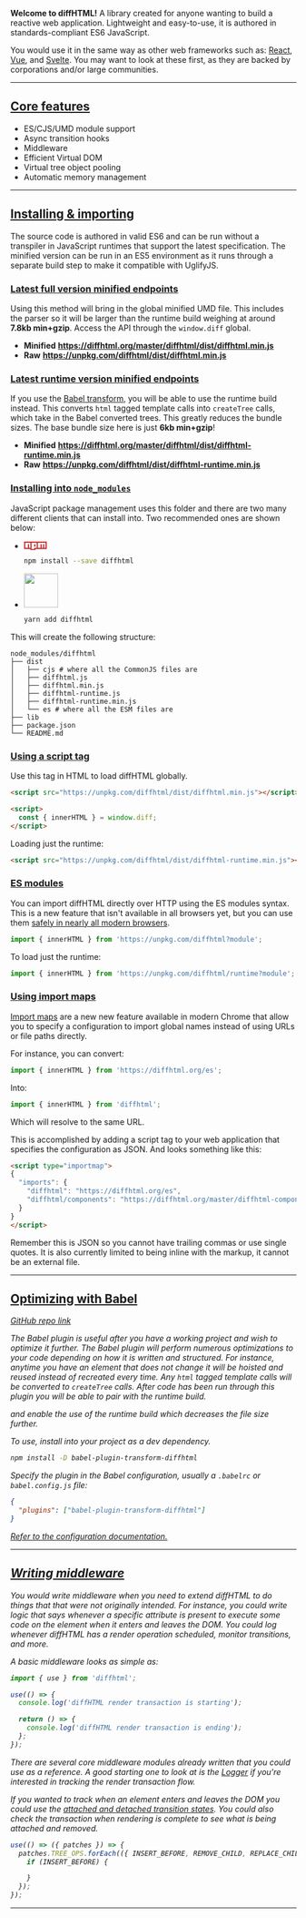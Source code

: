 **Welcome to diffHTML!** A library created for anyone wanting to build a
reactive web application. Lightweight and easy-to-use, it is authored in
standards-compliant ES6 JavaScript.

You would use it in the same way as other web frameworks such as:
[React](https://reactjs.org/), [Vue](https://vuejs.org/), and
[Svelte](https://svelte.dev/). You may want to look at these first, as they are
backed by corporations and/or large communities.  

<a name="core-features"></a>

---

## <a href="#core-features">Core features</a>

- <span class="list-icon fa fa-exchange"></span> ES/CJS/UMD module support
- <span class="list-icon fa fa-retweet"></span> Async transition hooks
- <span class="list-icon fa fa-link"></span> Middleware
- <span class="list-icon fa fa-code"></span> Efficient Virtual DOM
- <span class="list-icon fa fa-tree"></span> Virtual tree object pooling
- <span class="list-icon fa fa-codiepie"></span> Automatic memory management

<a name="installing-and-importing"></a>

---

## <a href="#installing-and-importing">Installing & importing</a>

The source code is authored in valid ES6 and can be run without a transpiler
in JavaScript runtimes that support the latest specification. The minified
version can be run in an ES5 environment as it runs through a separate build
step to make it compatible with UglifyJS.

<a name="latest-full-version"></a>

### <a href="#latest-full-version">Latest full version minified endpoints</a>

Using this method will bring in the global minified UMD file. This includes the
parser so it will be larger than the runtime build weighing at around
**7.8kb min+gzip**. Access the API through the `window.diff` global.

- **Minified** **https://diffhtml.org/master/diffhtml/dist/diffhtml.min.js**
- **Raw** **https://unpkg.com/diffhtml/dist/diffhtml.min.js**

<a name="latest-runtime-version"></a>

### <a href="#latest-runtime-version">Latest runtime version minified endpoints</a>

If you use the [Babel transform](#optimizing-with-babel), you will be able to
use the runtime build instead.  This converts `html` tagged template calls into
`createTree` calls, which take in the Babel converted trees. This greatly
reduces the bundle sizes. The base bundle size here is just **6kb min+gzip**!

- **Minified** **https://diffhtml.org/master/diffhtml/dist/diffhtml-runtime.min.js**
- **Raw** **https://unpkg.com/diffhtml/dist/diffhtml-runtime.min.js**

<a name="installing-node-modules"></a>

### <a href="#installing-node-modules">Installing into `node_modules`</a>

JavaScript package management uses this folder and there are two many different
clients that can install into. Two recommended ones are shown below:

* <svg viewBox="0 0 18 7" width="40" style="position: relative; top: 2px;">
    <path fill="#CB3837" d="M0,0v6h5v1h4v-1h9v-6"></path>
    <path fill="#FFF" d="M1,1v4h2v-3h1v3h1v-4h1v5h2v-4h1v2h-1v1h2v-4h1v4h2v-3h1v3h1v-3h1v3h1v-4"></path>
  </svg>

  ``` sh
  npm install --save diffhtml
  ```

* <img width="60" src="images/yarn-logo.svg">

  ``` sh
  yarn add diffhtml
  ```

This will create the following structure:

```
node_modules/diffhtml
├── dist
│   ├── cjs # where all the CommonJS files are
│   ├── diffhtml.js
│   ├── diffhtml.min.js
│   ├── diffhtml-runtime.js
│   ├── diffhtml-runtime.min.js
│   └── es # where all the ESM files are
├── lib
├── package.json
└── README.md
```

<a name="using-script-tag"></a>

### <a href="#using-script-tag">Using a script tag</a>

Use this tag in HTML to load diffHTML globally.

```html
<script src="https://unpkg.com/diffhtml/dist/diffhtml.min.js"></script>

<script>
  const { innerHTML } = window.diff;
</script>
```

Loading just the runtime:


```html
<script src="https://unpkg.com/diffhtml/dist/diffhtml-runtime.min.js"></script>
```

<a name="es-modules"></a>

### <a href="#es-modules">ES modules</a>

You can import diffHTML directly over HTTP using the ES modules syntax. This is
a new feature that isn't available in all browsers yet, but you can use them
[safely in nearly all modern browsers](https://caniuse.com/#search=modules).

``` javascript
import { innerHTML } from 'https://unpkg.com/diffhtml?module';
```

To load just the runtime:

``` javascript
import { innerHTML } from 'https://unpkg.com/diffhtml/runtime?module';
```

### <a name="using-import-maps" href="#using-import-maps">Using import maps</a>

[Import maps](https://github.com/WICG/import-maps) are a new new feature
available in modern Chrome that allow you to specify a configuration to import
global names instead of using URLs or file paths directly.

For instance, you can convert:

```js
import { innerHTML } from 'https://diffhtml.org/es';
```

Into:

```js
import { innerHTML } from 'diffhtml';
```

Which will resolve to the same URL.

This is accomplished by adding a script tag to your web application that
specifies the configuration as JSON. And looks something like this:

```html
<script type="importmap">
{
  "imports": {
    "diffhtml": "https://diffhtml.org/es",
    "diffhtml/components": "https://diffhtml.org/master/diffhtml-components/dist/es"
  }
}
</script>
```

Remember this is JSON so you cannot have trailing commas or use single quotes.
It is also currently limited to being inline with the markup, it cannot be an
external file.

<a name="optimizing-with-babel"></a>

---

## <a href="#optimizing-with-babel">Optimizing with Babel</a>

<a href="https://github.com/tbranyen/diffhtml/tree/master/packages/babel-plugin-transform-diffhtml">
  <i class="fa fa-github" />
  GitHub repo link
</a>

The Babel plugin is useful after you have a working project and wish to
optimize it further. The Babel plugin will perform numerous optimizations to
your code depending on how it is written and structured. For instance, anytime
you have an element that does not change it will be hoisted and reused instead
of recreated every time. Any `html` tagged template calls will be converted to
`createTree` calls. After code has been run through this plugin you will be
able to pair with the runtime build.

and enable the use of the runtime build
which decreases the file size further.

To use, install into your project as a dev dependency.

``` sh
npm install -D babel-plugin-transform-diffhtml
```

Specify the plugin in the Babel configuration, usually a `.babelrc` or
`babel.config.js` file:

```json
{
  "plugins": ["babel-plugin-transform-diffhtml"]
}
```

[Refer to the configuration documentation.](https://github.com/tbranyen/diffhtml/tree/master/packages/babel-plugin-transform-diffhtml#-diffhtml-babel-transform-plugin)

<a name="writing-middleware"></a>

---

## <a href="#writing-middleware">Writing middleware</a>

You would write middleware when you need to extend diffHTML to do things that
that were not originally intended. For instance, you could write logic that
says whenever a specific attribute is present to execute some code on the
element when it enters and leaves the DOM. You could log whenever diffHTML has
a render operation scheduled, monitor transitions, and more.

A basic middleware looks as simple as:

``` js
import { use } from 'diffhtml';

use(() => {
  console.log('diffHTML render transaction is starting');

  return () => {
    console.log('diffHTML render transaction is ending');
  };
});
```

There are several core middleware modules already written that you could use as
a reference. A good starting one to look at is the [Logger](/middleware#logger)
if you're interested in tracking the render transaction flow.

If you wanted to track when an element enters and leaves the DOM you could use
the [attached and detached transition
states](/transitions.html#available-states). You could also check the
transaction when rendering is complete to see what is being attached and
removed.

``` js
use(() => ({ patches }) => {
  patches.TREE_OPS.forEach(({ INSERT_BEFORE, REMOVE_CHILD, REPLACE_CHILD }) => {
    if (INSERT_BEFORE) {

    }
  });
});
```

---
